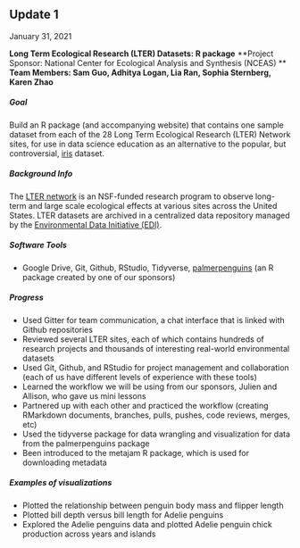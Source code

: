 

## Update 1
January 31, 2021

**Long Term Ecological Research (LTER) Datasets: R package**
**Project Sponsor: National Center for Ecological Analysis and Synthesis (NCEAS) **
**Team Members: Sam Guo, Adhitya Logan, Lia Ran, Sophia Sternberg, Karen Zhao**

##### Goal
Build an R package (and accompanying website) that contains one sample dataset from each of the 28 Long Term Ecological Research (LTER) Network sites, for use in data science education as an alternative to the popular, but controversial, [iris](https://archive.ics.uci.edu/ml/datasets/Iris) dataset. 


##### Background Info
The [LTER network](https://lternet.edu/) is an NSF-funded research program to observe long-term and large scale ecological effects at various sites across the United States. LTER datasets are archived in a centralized data repository managed by the [Environmental Data Initiative (EDI)](https://portal.edirepository.org/nis/home.jsp).


##### Software Tools
- Google Drive, Git, Github, RStudio, Tidyverse, [palmerpenguins](https://github.com/allisonhorst/palmerpenguins) (an R package created by one of our sponsors)


##### Progress
- Used Gitter for team communication, a chat interface that is linked with Github repositories
- Reviewed several LTER sites, each of which contains hundreds of research projects and thousands of interesting real-world environmental datasets
- Used Git, Github, and RStudio for project management and collaboration (each of us have different levels of experience with these tools)
- Learned the workflow we will be using from our sponsors, Julien and Allison, who gave us mini lessons
- Partnered up with each other and practiced the workflow (creating RMarkdown documents, branches, pulls, pushes, code reviews, merges, etc)
- Used the tidyverse package for data wrangling and visualization for data from the palmerpenguins package
- Been introduced to the metajam R package, which is used for downloading metadata

##### Examples of visualizations
- Plotted the relationship between penguin body mass and flipper length 
- Plotted bill depth versus bill length for Adelie penguins
- Explored the Adelie penguins data and plotted Adelie penguin chick production across years and islands
